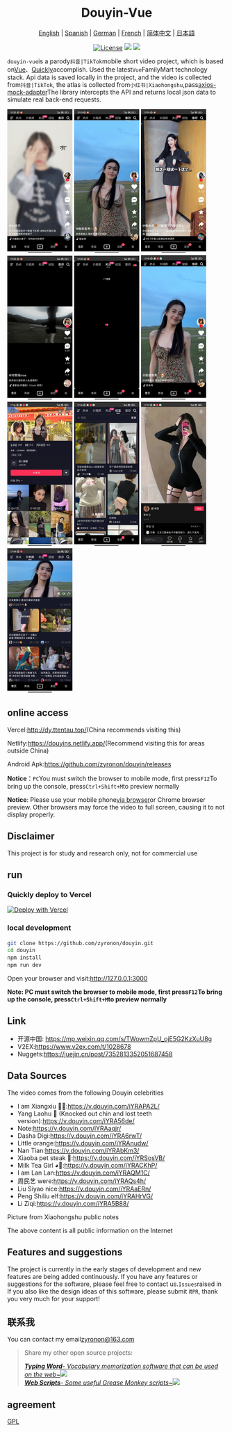 <h1 align="center">
  Douyin-Vue
</h1>

<p align="center">
 <a href="README.en.md">English</a> | <a href="README.es.md">Spanish</a> | <a href="README.de.md">German</a> | 
<a href="README.fr.md">French</a> | <a href="README.md">简体中文</a> |  <a href="README.ja.md">日本語</a> 
</p>

<p align="center">
  <a href="https://github.com/zyronon/douyin/blob/master/LICENSE"><img src="https://img.shields.io/github/license/zyronon/douyin" alt="License"></a>
  <a><img src="https://img.shields.io/badge/PRs-welcome-brightgreen.svg"/></a>
  <a><img src="https://img.shields.io/badge/Powered%20by-Vue-blue"/></a>
</p>

`douyin-vue`is a parody`抖音|TikTok`mobile short video project, which is based on[Vue](https://cn.vuejs.org/)、[Quickly](https://cn.vitejs.dev/)accomplish. Used the latest`Vue`FamilyMart technology stack. Api data is saved locally in the project, and the video is collected from`抖音|TikTok`, the atlas is collected from`小红书|Xiaohongshu`,pass[axios-mock-adapter](https://github.com/ctimmerm/axios-mock-adapter)The library intercepts the API and returns local json data to simulate real back-end requests.

<div>
<img width="150px" src='docs/imgs/1.gif' />
<img width="150px" src='docs/imgs/2.gif' />
<img width="150px" src='docs/imgs/3.gif' />
<img width="150px" src='docs/imgs/4.gif' />
<img width="150px" src='docs/imgs/5.gif' />
<img width="150px" src='docs/imgs/img-1.jpg' />
<img width="150px" src='docs/imgs/img-2.jpg' />
<img width="150px" src='docs/imgs/img-3.jpg' />
<img width="150px" src='docs/imgs/img-4.jpg' />
<img width="150px" src='docs/imgs/img-5.jpg' />
</div>

## online access

Vercel:<http://dy.ttentau.top/>(China recommends visiting this)

Netlify:<https://douyins.netlify.app/>(Recommend visiting this for areas outside China)

Android Apk:<https://github.com/zyronon/douyin/releases>

**Notice**：`PC`You must switch the browser to mobile mode, first press`F12`To bring up the console, press`Ctrl+Shift+M`to preview normally

**Notice**: Please use your mobile phone[via browser](https://viayoo.com/zh-cn/)or Chrome browser preview. Other browsers may force the video to full screen, causing it to not display properly.

## Disclaimer

This project is for study and research only, not for commercial use

## run

### Quickly deploy to Vercel

[![Deploy with Vercel](https://vercel.com/button)](https://vercel.com/new/clone?repository-url=https://github.com/zyronon/douyin)

### local development

```bash
git clone https://github.com/zyronon/douyin.git
cd douyin
npm install
npm run dev
```

Open your browser and visit:<http://127.0.0.1:3000>

**Note: PC must switch the browser to mobile mode, first press`F12`To bring up the console, press`Ctrl+Shift+M`to preview normally**

## Link

-   开源中国: <https://mp.weixin.qq.com/s/TWowmZpU_ojE5G2KzXuU8g>
-   V2EX:<https://www.v2ex.com/t/1028678>
-   Nuggets:<https://juejin.cn/post/7352813352051687458>

## Data Sources

The video comes from the following Douyin celebrities

-   I am Xiangxiu 🐂🍺:<https://v.douyin.com/iYRAPA2L/>
-   Yang Laohu 🐯 (Knocked out chin and lost teeth version):<https://v.douyin.com/iYRA56de/>
-   Note:<https://v.douyin.com/iYRAaqjr/>
-   Dasha Digi:<https://v.douyin.com/iYRA6rwT/>
-   Little orange:<https://v.douyin.com/iYRAnudw/>
-   Nan Tian:<https://v.douyin.com/iYRAbKm3/>
-   Xiaoba pet steak 🥩:<https://v.douyin.com/iYRSosVB/>
-   Milk Tea Girl ◕🌱:<https://v.douyin.com/iYRACKhP/>
-   I am Lan Lan:<https://v.douyin.com/iYRAQM1C/>
-   周民艺 were:<https://v.douyin.com/iYRAQs4h/>
-   Liu Siyao nice:<https://v.douyin.com/iYRAaERn/>
-   Peng Shiliu elf:<https://v.douyin.com/iYRAHrVG/>
-   Li Ziqi:<https://v.douyin.com/iYRA5B88/>

Picture from Xiaohongshu public notes

The above content is all public information on the Internet

## Features and suggestions

The project is currently in the early stages of development and new features are being added continuously. If you have any features or suggestions for the software, please feel free to contact us.`Issues`raised in
If you also like the design ideas of this software, please submit it`PR`, thank you very much for your support!

## 联系我

You can contact my email<a href="mailto:zyronon@163.com">zyronon@163.com</a>

> Share my other open source projects:
>
> _[**Typing Word**- Vocabulary memorization software that can be used on the web~](https://github.com/zyronon/typing-word)<img src="https://img.shields.io/github/stars/zyronon/typing-word.svg?style=flat-square&label=Star&color=4285dd&logo=github" height="16px" />_  
> _[**Web Scripts**- Some useful Grease Monkey scripts~](https://github.com/zyronon/web-scripts)<img src="https://img.shields.io/github/stars/zyronon/web-scripts.svg?style=flat-square&label=Star&color=4285dd&logo=github" height="16px" />_

## agreement

[GPL](LICENSE)

